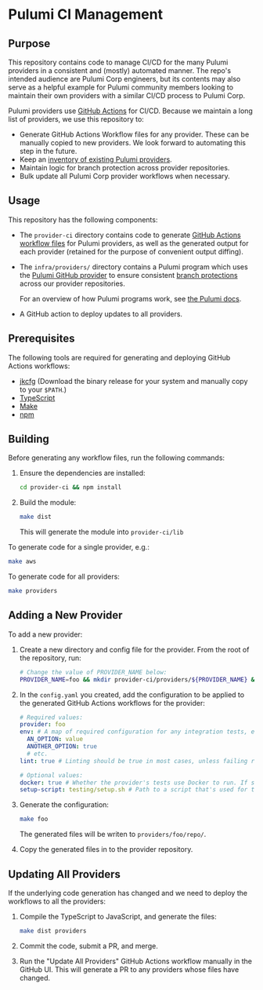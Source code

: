 # Pulumi CI Management

## Purpose

This repository contains code to manage CI/CD for the many Pulumi providers in a consistent and (mostly) automated manner.  The repo's intended audience are Pulumi Corp engineers, but its contents may also serve as a helpful example for Pulumi community members looking to maintain their own providers with a similar CI/CD process to Pulumi Corp.

Pulumi providers use [GitHub Actions](https://docs.github.com/en/actions) for CI/CD. Because we maintain a long list of providers, we use this repository to:

* Generate GitHub Actions Workflow files for any provider. These can be manually copied to new providers. We look forward to automating this step in the future.
* Keep an [inventory of existing Pulumi providers](./provider-ci/providers).
* Maintain logic for branch protection across provider repositories.
* Bulk update all Pulumi Corp provider workflows when necessary.

## Usage

This repository has the following components:

* The `provider-ci` directory contains code to generate [GitHub Actions workflow files](https://docs.github.com/en/actions/learn-github-actions/workflow-syntax-for-github-actions) for Pulumi providers, as well as the generated output for each provider (retained for the purpose of convenient output diffing).
* The `infra/providers/` directory contains a Pulumi program which uses the [Pulumi GitHub provider](https://www.pulumi.com/registry/packages/github/) to ensure consistent [branch protections](https://docs.github.com/en/repositories/configuring-branches-and-merges-in-your-repository/defining-the-mergeability-of-pull-requests/about-protected-branches) across our provider repositories.

  For an overview of how Pulumi programs work, see [the Pulumi docs](https://www.pulumi.com/docs/).
* A GitHub action to deploy updates to all providers.

## Prerequisites

The following tools are required for generating and deploying GitHub Actions workflows:

* [jkcfg](https://github.com/jkcfg/jk/releases)  (Download the binary release for your system and manually copy to your `$PATH`.)
* [TypeScript](https://www.typescriptlang.org/)
* [Make](https://www.gnu.org/software/make/)
* [npm](https://www.npmjs.com/)

## Building

Before generating any workflow files, run the following commands:

1. Ensure the dependencies are installed:

    ```bash
    cd provider-ci && npm install
    ```

1. Build the module:

    ```bash
    make dist
    ```

    This will generate the module into `provider-ci/lib`

To generate code for a single provider, e.g.:

```bash
make aws
```

To generate code for all providers:

```bash
make providers
```

## Adding a New Provider

To add a new provider:

1. Create a new directory and config file for the provider.  From the root of the repository, run:

    ```bash
    # Change the value of PROVIDER_NAME below:
    PROVIDER_NAME=foo && mkdir provider-ci/providers/${PROVIDER_NAME} && touch providers/${PROVIDER_NAME}/config.yaml
    ```

1. In the `config.yaml` you created, add the configuration to be applied to the generated GitHub Actions workflows for the provider:

    ```yaml
    # Required values:
    provider: foo
    env: # A map of required configuration for any integration tests, etc.
      AN_OPTION: value
      ANOTHER_OPTION: true
      # etc.
    lint: true # Linting should be true in most cases, unless failing rules in the upstream provider makes this impractical.

    # Optional values:
    docker: true # Whether the provider's tests use Docker to run. If set to true, a file `testing/docker-compose.yml` must be present in the provider repository.
    setup-script: testing/setup.sh # Path to a script that's used for testing bootstraps
    ```

1. Generate the configuration:

    ```bash
    make foo
    ```

    The generated files will be writen to `providers/foo/repo/`.

1. Copy the generated files in to the provider repository.

## Updating All Providers

If the underlying code generation has changed and we need to deploy the workflows to all the providers:

1. Compile the TypeScript to JavaScript, and generate the files:

    ```bash
    make dist providers
    ```

1. Commit the code, submit a PR, and merge.
1. Run the "Update All Providers" GitHub Actions workflow manually in the GitHub UI.  This will generate a PR to any providers whose files have changed.

